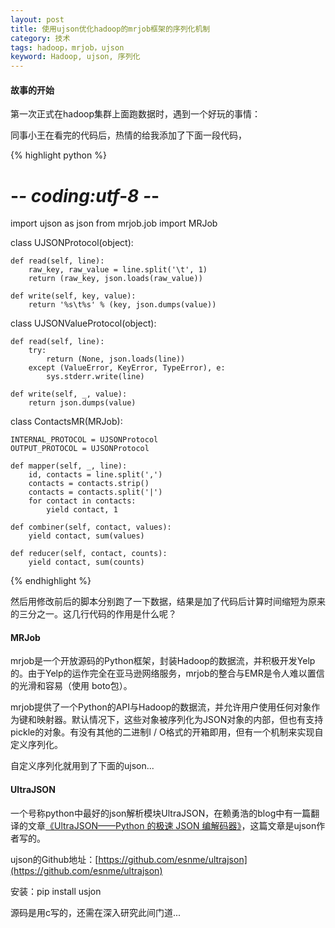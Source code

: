 ```yaml
---
layout: post
title: 使用ujson优化hadoop的mrjob框架的序列化机制
category: 技术
tags: hadoop，mrjob，ujson
keyword: Hadoop, ujson, 序列化
---
```


#### 故事的开始

第一次正式在hadoop集群上面跑数据时，遇到一个好玩的事情：

同事小王在看完的代码后，热情的给我添加了下面一段代码，

{% highlight python %}
# -*- coding:utf-8 -*-
import ujson as json
from mrjob.job import MRJob


class UJSONProtocol(object):
    
    def read(self, line):
        raw_key, raw_value = line.split('\t', 1)
        return (raw_key, json.loads(raw_value))
        
    def write(self, key, value):
        return '%s\t%s' % (key, json.dumps(value))
        
        
class UJSONValueProtocol(object):
    
    def read(self, line):
        try:
            return (None, json.loads(line))
        except (ValueError, KeyError, TypeError), e:
            sys.stderr.write(line)
    
    def write(self, _, value):
        return json.dumps(value)
        
        
class ContactsMR(MRJob):

    INTERNAL_PROTOCOL = UJSONProtocol
    OUTPUT_PROTOCOL = UJSONProtocol
    
    def mapper(self, _, line):
        id, contacts = line.split(',')
        contacts = contacts.strip()
        contacts = contacts.split('|')
        for contact in contacts:
            yield contact, 1
            
    def combiner(self, contact, values):
        yield contact, sum(values)

    def reducer(self, contact, counts):
        yield contact, sum(counts)
        
{% endhighlight %}

然后用修改前后的脚本分别跑了一下数据，结果是加了代码后计算时间缩短为原来的三分之一。这几行代码的作用是什么呢？


#### MRJob
mrjob是一个开放源码的Python框架，封装Hadoop的数据流，并积极开发Yelp的。由于Yelp的运作完全在亚马逊网络服务，mrjob的整合与EMR是令人难以置信的光滑和容易（使用 boto包）。

mrjob提供了一个Python的API与Hadoop的数据流，并允许用户使用任何对象作为键和映射器。默认情况下，这些对象被序列化为JSON对象的内部，但也有支持pickle的对象。有没有其他的二进制I / O格式的开箱即用，但有一个机制来实现自定义序列化。

自定义序列化就用到了下面的ujson...

#### UltraJSON

一个号称python中最好的json解析模块UltraJSON，在赖勇浩的blog中有一篇翻译的文章[《UltraJSON——Python 的极速 JSON 编解码器》](http://blog.csdn.net/gzlaiyonghao/article/details/6567408)，这篇文章是ujson作者写的。

ujson的Github地址：[https://github.com/esnme/ultrajson](https://github.com/esnme/ultrajson)

安装：pip install usjon

源码是用c写的，还需在深入研究此间门道...